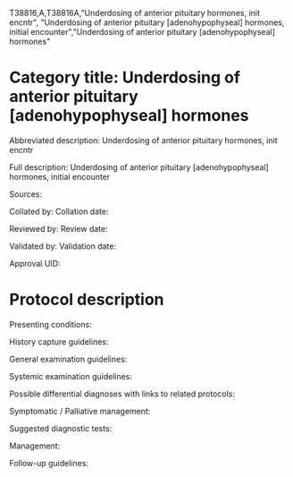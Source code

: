 T38816,A,T38816A,"Underdosing of anterior pituitary hormones, init encntr", "Underdosing of anterior pituitary [adenohypophyseal] hormones, initial encounter","Underdosing of anterior pituitary [adenohypophyseal] hormones"
# Category title: Underdosing of anterior pituitary [adenohypophyseal] hormones

Abbreviated description: Underdosing of anterior pituitary hormones, init encntr

Full description: Underdosing of anterior pituitary [adenohypophyseal] hormones, initial encounter

Sources:

Collated by:
Collation date:

Reviewed by:
Review date:

Validated by:
Validation date:

Approval UID:

# Protocol description

Presenting conditions:

History capture guidelines:

General examination guidelines:

Systemic examination guidelines:

Possible differential diagnoses with links to related protocols:

Symptomatic / Palliative management:

Suggested diagnostic tests:

Management:

Follow-up guidelines:
